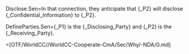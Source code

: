 Disclose.Sen=In that connection, they anticipate that {_P2} will disclose {_Confidential_Information} to {_P2}.

DefineParties.Sen={_P1} is the {_Disclosing_Party} and {_P2} is the {_Receiving_Party}.

=[OTF/WorldCC//WorldCC-Cooperate-CmA/Sec/Why/-NDA/0.md]
